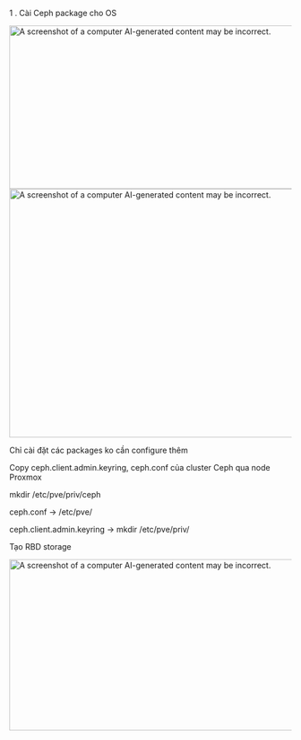1 . Cài Ceph package cho OS

<img
src="C:\Users\NGUYEN THANH TAM\my-docs\Proxmox VE\images/media/image1.png"
style="width:6.5in;height:3.03472in"
alt="A screenshot of a computer AI-generated content may be incorrect." /><img
src="C:\Users\NGUYEN THANH TAM\my-docs\Proxmox VE\images/media/image2.png"
style="width:6.5in;height:4.60764in"
alt="A screenshot of a computer AI-generated content may be incorrect." />

Chỉ cài đặt các packages ko cần configure thêm

Copy ceph.client.admin.keyring, ceph.conf của cluster Ceph qua node
Proxmox

mkdir /etc/pve/priv/ceph

ceph.conf -\> /etc/pve/

ceph.client.admin.keyring -\> mkdir /etc/pve/priv/

Tạo RBD storage

<img
src="C:\Users\NGUYEN THANH TAM\my-docs\Proxmox VE\images/media/image3.png"
style="width:6.5in;height:3.17708in"
alt="A screenshot of a computer AI-generated content may be incorrect." />
